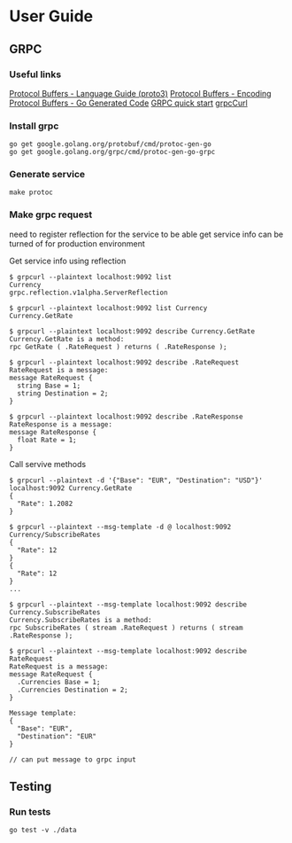 # User Guide

## GRPC

### Useful links

[Protocol Buffers - Language Guide (proto3)](https://developers.google.com/protocol-buffers/docs/proto3)
[Protocol Buffers - Encoding](https://developers.google.com/protocol-buffers/docs/encoding)
[Protocol Buffers - Go Generated Code](https://developers.google.com/protocol-buffers/docs/reference/go-generated)
[GRPC quick start](https://grpc.io/docs/languages/go/quickstart/)
[grpcCurl](https://github.com/fullstorydev/grpcurl)

### Install grpc

```
go get google.golang.org/protobuf/cmd/protoc-gen-go
go get google.golang.org/grpc/cmd/protoc-gen-go-grpc
```

### Generate service

```
make protoc
```

### Make grpc request

need to register reflection for the service to be able get service info
can be turned of for production environment

Get service info using reflection

```
$ grpcurl --plaintext localhost:9092 list
Currency
grpc.reflection.v1alpha.ServerReflection

$ grpcurl --plaintext localhost:9092 list Currency
Currency.GetRate

$ grpcurl --plaintext localhost:9092 describe Currency.GetRate
Currency.GetRate is a method:
rpc GetRate ( .RateRequest ) returns ( .RateResponse );

$ grpcurl --plaintext localhost:9092 describe .RateRequest
RateRequest is a message:
message RateRequest {
  string Base = 1;
  string Destination = 2;
}

$ grpcurl --plaintext localhost:9092 describe .RateResponse
RateResponse is a message:
message RateResponse {
  float Rate = 1;
}
```

Call servive methods

```
$ grpcurl --plaintext -d '{"Base": "EUR", "Destination": "USD"}' localhost:9092 Currency.GetRate
{
  "Rate": 1.2082
}

$ grpcurl --plaintext --msg-template -d @ localhost:9092 Currency/SubscribeRates
{
  "Rate": 12
}
{
  "Rate": 12
}
...

$ grpcurl --plaintext --msg-template localhost:9092 describe Currency.SubscribeRates
Currency.SubscribeRates is a method:
rpc SubscribeRates ( stream .RateRequest ) returns ( stream .RateResponse );

$ grpcurl --plaintext --msg-template localhost:9092 describe RateRequest
RateRequest is a message:
message RateRequest {
  .Currencies Base = 1;
  .Currencies Destination = 2;
}

Message template:
{
  "Base": "EUR",
  "Destination": "EUR"
}

// can put message to grpc input
```

## Testing

### Run tests

```
go test -v ./data
```
